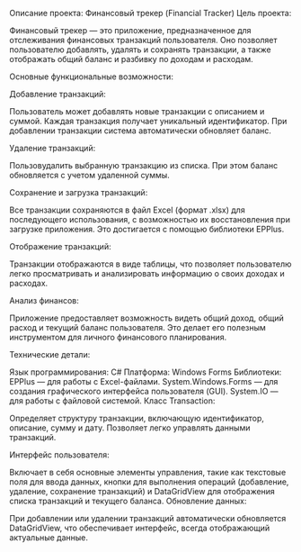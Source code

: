 Описание проекта: Финансовый трекер (Financial Tracker)
Цель проекта:

Финансовый трекер — это приложение, предназначенное для отслеживания финансовых транзакций пользователя. Оно позволяет пользователю добавлять, удалять и сохранять транзакции, а также отображать общий баланс и разбивку по доходам и расходам.

Основные функциональные возможности:

Добавление транзакций:

Пользователь может добавлять новые транзакции с описанием и суммой. Каждая транзакция получает уникальный идентификатор. При добавлении транзакции система автоматически обновляет баланс.

Удаление транзакций:

Пользовудалить выбранную транзакцию из списка. При этом баланс обновляется с учетом удаленной суммы.

Сохранение и загрузка транзакций:

Все транзакции сохраняются в файл Excel (формат .xlsx) для последующего использования, с возможностью их восстановления при загрузке приложения. Это достигается с помощью библиотеки EPPlus.

Отображение транзакций:

Транзакции отображаются в виде таблицы, что позволяет пользователю легко просматривать и анализировать информацию о своих доходах и расходах.

Анализ финансов:

Приложение предоставляет возможность видеть общий доход, общий расход и текущий баланс пользователя. Это делает его полезным инструментом для личного финансового планирования.

Технические детали:

Язык программирования: C#
Платформа: Windows Forms
Библиотеки:
EPPlus — для работы с Excel-файлами.
System.Windows.Forms — для создания графического интерфейса пользователя (GUI).
System.IO — для работы с файловой системой.
Класс Transaction:

Определяет структуру транзакции, включающую идентификатор, описание, сумму и дату. Позволяет легко управлять данными транзакций.

Интерфейс пользователя:

Включает в себя основные элементы управления, такие как текстовые поля для ввода данных, кнопки для выполнения операций (добавление, удаление, сохранение транзакций) и DataGridView для отображения списка транзакций и текущего баланса.
Обновление данных:

При добавлении или удалении транзакций автоматически обновляется DataGridView, что обеспечивает интерфейс, всегда отображающий актуальные данные.
